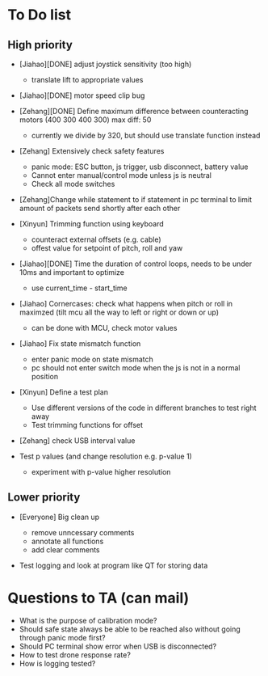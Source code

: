 # To Do list

## High priority

- [Jiahao][DONE] adjust joystick sensitivity (too high)
	- translate lift to appropriate values

- [Jiahao][DONE] motor speed clip bug

- [Zehang][DONE] Define maximum difference between counteracting motors (400 300 400 300) max diff: 50
	- currently we divide by 320, but should use translate function instead

- [Zehang] Extensively check safety features
	- panic mode: ESC button, js trigger, usb disconnect, battery value
	- Cannot enter manual/control mode unless js is neutral
	- Check all mode switches

- [Zehang]Change while statement to if statement in pc terminal to limit amount of packets send shortly after each other

- [Xinyun] Trimming function using keyboard
	- counteract external offsets (e.g. cable)
	- offest value for setpoint of pitch, roll and yaw

- [Jiahao][DONE] Time the duration of control loops, needs to be under 10ms and important to optimize
	- use current_time - start_time

- [Jiahao] Cornercases: check what happens when pitch or roll in maximzed (tilt mcu all the way to left or right or down or up)
	- can be done with MCU, check motor values
	
- [Jiahao] Fix state mismatch function
	- enter panic mode on state mismatch
	- pc should not enter switch mode when the js is not in a normal position

- [Xinyun] Define a test plan
	- Use different versions of the code in different branches to test right away
	- Test trimming functions for offset

- [Zehang] check USB interval value

- Test p values (and change resolution e.g. p-value 1)
	- experiment with p-value higher resolution

## Lower priority

- [Everyone] Big clean up 
	- remove unncessary comments
	- annotate all functions
	- add clear comments

- Test logging and look at program like QT for storing data

# Questions to TA (can mail)

- What is the purpose of calibration mode?
- Should safe state always be able to be reached also without going through panic mode first?
- Should PC terminal show error when USB is disconnected?
- How to test drone response rate?
- How is logging tested?

